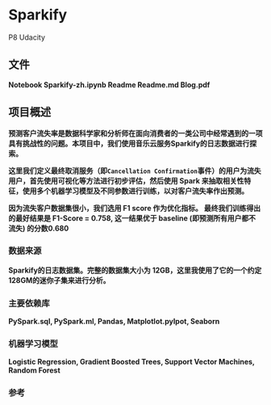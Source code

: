 # Sparkify
P8 Udacity

## 文件
<b> Notebook Sparkify-zh.ipynb
<b> Readme Readme.md
<b> Blog.pdf
  
## 项目概述
预测客户流失率是数据科学家和分析师在面向消费者的一类公司中经常遇到的一项具有挑战性的问题。本项目中，我们使用音乐云服务Sparkify的日志数据进行探索。

这里我们定义最终取消服务（即`Cancellation Confirmation`事件）的用户为流失用户，首先使用可视化等方法进行初步评估，然后使用 Spark 来抽取相关性特征，使用多个机器学习模型及不同参数进行训练，以对客户流失率作出预测。

因为流失客户数据集很小，我们选用 F1 score 作为优化指标。
最终我们训练得出的最好结果是 F1-Score = 0.758, 这一结果优于 baseline (即预测所有用户都不流失) 的分数0.680

### 数据来源
Sparkify的日志数据集。完整的数据集大小为 12GB，这里我使用了它的一个约定128GM的迷你子集来进行分析。

### 主要依赖库
PySpark.sql, PySpark.ml, Pandas, Matplotlot.pylpot, Seaborn

### 机器学习模型
Logistic Regression, Gradient Boosted Trees, Support Vector Machines, Random Forest

### 参考
